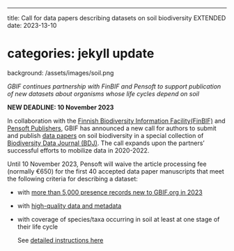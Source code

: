 ---
title: Call for data papers describing datasets on soil biodiversity EXTENDED
date:   2023-13-10
# categories: jekyll update
background: /assets/images/soil.png

*GBIF continues partnership with FinBIF and Pensoft to support publication of new datasets about organisms whose life cycles depend on soil*

**NEW DEADLINE: 10 November 2023**

In collaboration with the [Finnish Biodiversity Information Facility(FinBIF)](https://laji.fi/en) and [Pensoft Publishers](https://pensoft.net/), 
GBIF has announced a new call for authors to submit and publish [data papers](https://www.gbif.org/data-papers) on soil biodiversity in a special 
collection of [Biodiversity Data Journal (BDJ)](https://bdj.pensoft.net/). The call expands upon the partners’ successful efforts to mobilize data 
in 2020-2022.

Until 10 November 2023, Pensoft will waive the article processing fee (normally €650) for the first 40 accepted data paper manuscripts that meet
the following criteria for describing a dataset:

- with [more than 5,000 presence records new to GBIF.org in 2023](https://www.gbif.org/news/232EKewXfNDeh0U7vAUbsG/dig-deep-and-share-call-for-data-papers-describing-datasets-on-soil-biodiversity-extended#records)
- with [high-quality data and metadata](https://www.gbif.org/news/232EKewXfNDeh0U7vAUbsG/dig-deep-and-share-call-for-data-papers-describing-datasets-on-soil-biodiversity-extended#quality)
- with coverage of species/taxa occurring in soil at least at one stage of their life cycle

  See [detailed instructions here](https://www.gbif.org/news/232EKewXfNDeh0U7vAUbsG/dig-deep-and-share-call-for-data-papers-describing-datasets-on-soil-biodiversity-extended)
  
